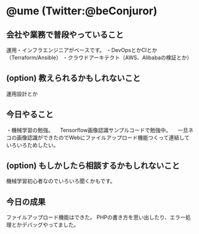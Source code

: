 # @ume (Twitter:@beConjuror)

## 会社や業務で普段やっていること
運用・インフラエンジニアがベースです。
・DevOpsとかCIとか（Terraform/Ansible）
・クラウドアーキテクト（AWS、Alibabaの検証とか）

## (option) 教えられるかもしれないこと
運用設計とか

## 今日やること
・機械学習の勉強。
　Tensorflow画像認識サンプルコードで勉強中。
　一旦ネコの画像認識ができたのでWebにファイルアップロード機能つくって連結していろいろためしたい。

## (option) もしかしたら相談するかもしれないこと
機械学習初心者なのでいろいろ聞くかもです。

## 今日の成果
ファイルアップロード機能はできた。
PHPの書き方を思い出したり、エラー処理とかデバッグやってました。

